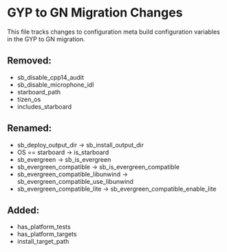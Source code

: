 # GYP to GN Migration Changes

This file tracks changes to configuration meta build configuration variables in
the GYP to GN migration.

## Removed:

*   sb_disable_cpp14_audit
*   sb_disable_microphone_idl
*   starboard_path
*   tizen_os
*   includes_starboard

## Renamed:

*   sb_deploy_output_dir -> sb_install_output_dir
*   OS == starboard -> is_starboard
*   sb_evergreen -> sb_is_evergreen
*   sb_evergreen_compatible -> sb_is_evergreen_compatible
*   sb_evergreen_compatible_libunwind -> sb_evergreen_compatible_use_libunwind
*   sb_evergreen_compatible_lite -> sb_evergreen_compatible_enable_lite

## Added:

*   has_platform_tests
*   has_platform_targets
*   install_target_path
